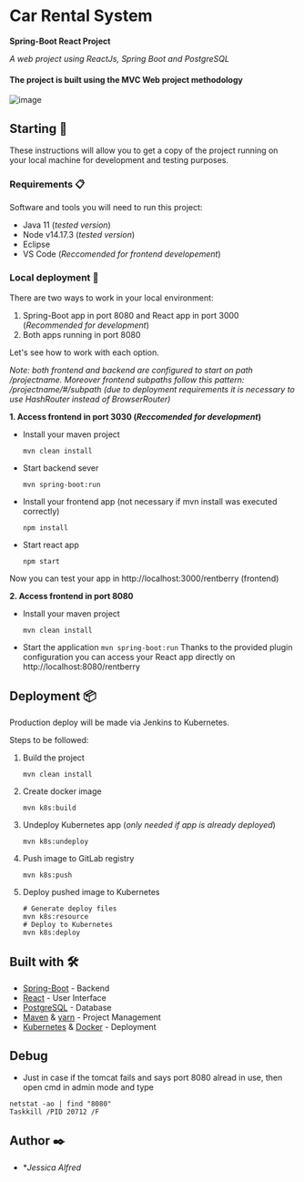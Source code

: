# Car Rental System

<b>Spring-Boot React Project</b>

_A web project using ReactJs, Spring Boot and PostgreSQL_

#### The project is built using the MVC Web project methodology

![image](https://user-images.githubusercontent.com/34398606/169754661-3ae625c9-0ff8-4110-9db2-436aea5028ca.png)

## Starting 🚀

These instructions will allow you to get a copy of the project running on your local machine for development and testing purposes.

### Requirements 📋

Software and tools you will need to run this project:

- Java 11 (_tested version_)
- Node v14.17.3 (_tested version_)
- Eclipse
- VS Code (_Reccomended for frontend developement_)

### Local deployment 🔧

There are two ways to work in your local environment:

1. Spring-Boot app in port 8080 and React app in port 3000 (_Recommended for development_)
2. Both apps running in port 8080

Let's see how to work with each option.

_Note: both frontend and backend are configured to start on path /projectname. Moreover frontend subpaths follow this pattern: /projectname/#/subpath (due to deployment requirements it is necessary to use HashRouter instead of BrowserRouter)_

**1. Access frontend in port 3030 (_Reccomended for development_)**

- Install your maven project
  ```
  mvn clean install
  ```
- Start backend sever
  ```
  mvn spring-boot:run
  ```
- Install your frontend app (not necessary if mvn install was executed correctly)
  ```
  npm install
  ```
- Start react app
  ```
  npm start
  ```

Now you can test your app in http://localhost:3000/rentberry (frontend)

**2. Access frontend in port 8080**

- Install your maven project
  ```
  mvn clean install
  ```
- Start the application
  `mvn spring-boot:run`
  Thanks to the provided plugin configuration you can access your React app directly on http://localhost:8080/rentberry

## Deployment 📦

Production deploy will be made via Jenkins to Kubernetes.

Steps to be followed:

1. Build the project
   ```
   mvn clean install
   ```
2. Create docker image
   ```
   mvn k8s:build
   ```
3. Undeploy Kubernetes app (_only needed if app is already deployed_)
   ```
   mvn k8s:undeploy
   ```
4. Push image to GitLab registry
   ```
   mvn k8s:push
   ```
5. Deploy pushed image to Kubernetes
   ```
   # Generate deploy files
   mvn k8s:resource
   # Deploy to Kubernetes
   mvn k8s:deploy
   ```

## Built with 🛠️

- [Spring-Boot](https://spring.io/projects/spring-boot) - Backend
- [React](https://es.reactjs.org/) - User Interface
- [PostgreSQL](https://www.postgresql.org/) - Database
- [Maven](https://maven.apache.org/) & [yarn](https://yarnpkg.com/) - Project Management
- [Kubernetes](https://kubernetes.io/) & [Docker](https://www.docker.com/) - Deployment

## Debug

- Just in case if the tomcat fails and says port 8080 alread in use, then open cmd in admin mode and type <br />
 ```
 netstat -ao | find "8080" 
 Taskkill /PID 20712 /F
 ```

## Author ✒️

- **Jessica Alfred*
